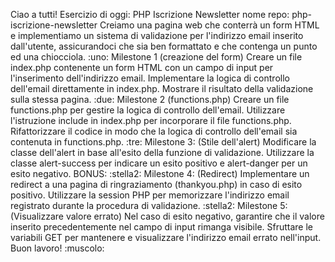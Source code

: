 Ciao a tutti!
Esercizio di oggi: PHP Iscrizione Newsletter
nome repo: php-iscrizione-newsletter
Creiamo una pagina web che conterrà un form HTML e implementiamo un sistema di validazione per l'indirizzo email inserito dall'utente, assicurandoci che sia ben formattato e che contenga un punto ed una chiocciola.
:uno: Milestone 1 (creazione del form)
Creare un file index.php contenente un form HTML con un campo di input per l'inserimento dell'indirizzo email.
Implementare la logica di controllo dell'email direttamente in index.php.
Mostrare il risultato della validazione sulla stessa pagina.
:due: Milestone 2 (functions.php)
Creare un file functions.php per gestire la logica di controllo dell'email.
Utilizzare l'istruzione include in index.php per incorporare il file functions.php.
Rifattorizzare il codice in modo che la logica di controllo dell'email sia contenuta in functions.php.
:tre: Milestone 3: (Stile dell'alert)
Modificare la classe dell'alert in base all'esito della funzione di validazione.
Utilizzare la classe alert-success per indicare un esito positivo e alert-danger per un esito negativo.
BONUS:
:stella2: Milestone 4: (Redirect)
Implementare un redirect a una pagina di ringraziamento (thankyou.php) in caso di esito positivo.
Utilizzare la session PHP per memorizzare l'indirizzo email registrato durante la procedura di validazione.
:stella2: Milestone 5: (Visualizzare valore errato)
Nel caso di esito negativo, garantire che il valore inserito precedentemente nel campo di input rimanga visibile.
Sfruttare le variabili GET per mantenere e visualizzare l'indirizzo email errato nell'input.
Buon lavoro! :muscolo: